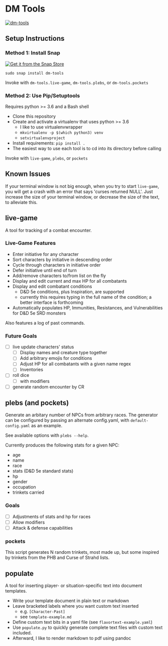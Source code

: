 # DM Tools

[![dm-tools](https://snapcraft.io//dm-tools/badge.svg)](https://snapcraft.io/dm-tools)

## Setup Instructions

### Method 1: Install Snap

[![Get it from the Snap Store](https://snapcraft.io/static/images/badges/en/snap-store-black.svg)](https://snapcraft.io/dm-tools)

```
sudo snap install dm-tools
```

Invoke with `dm-tools.live-game`, `dm-tools.plebs`, or `dm-tools.pockets`

### Method 2: Use Pip/Setuptools

Requires python >= 3.6 and a Bash shell

* Clone this repository
* Create and activate a virtualenv that uses python >= 3.6
  * I like to use virtualenvwrapper
  * `mkvirtualenv -p $(which python3) venv`
  * `setvirtualenvproject`
* Install requirements: `pip install .`
* The easiest way to use each tool is to cd into its directory before calling

Invoke with `live-game`, `plebs`, or `pockets`

## Known Issues

If your terminal window is not big enough, when you try to start `live-game`,
you will get a crash with an error that says 'curses returned NULL'. Just
increase the size of your terminal window, or decrease the size of the text,
to alleviate this.

## live-game
A tool for tracking of a combat encounter.

### Live-Game Features

* Enter initiative for any character
* Sort characters by initiative in descending order
* Cycle through characters in initiative order
* Defer initiative until end of turn
* Add/remove characters to/from list on the fly
* Display and edit current and max HP for all combatants
* Display and edit combatant conditions
  * D&D 5e conditions, plus Inspiration, are supported
  * currently this requires typing in the full name of the condition; a better
    interface is forthcoming
* Automatically populates HP, Immunities, Resistances, and Vulnerabilities for
  D&D 5e SRD monsters

Also features a log of past commands.

### Future Goals
- [ ] live update characters' status
  - [ ] Display names and creature type together
  - [ ] Add arbitrary emojis for conditions
  - [ ] Adjust HP for all combatants with a given name regex
  - [ ] Inventories
- [ ] roll dice
  - [ ] with modifiers
- [ ] generate random encounter by CR 

## plebs (and pockets)
Generate an arbitary number of NPCs from arbitrary races.
The generator can be configured by passing an alternate config.yaml, with
`default-config.yaml` as an example.

See available options with `plebs --help`.

Currently produces the following stats for a given NPC:
- age
- name
- race
- stats (D&D 5e standard stats)
- hp
- gender
- occupation
- trinkets carried

### Goals
- [ ] Adjustments of stats and hp for races
- [ ] Allow modifiers
- [ ] Attack & defense capabilities

### pockets

This script generates N random trinkets, most made up, but some inspired by
trinkets from the PHB and Curse of Strahd lists.

## populate
A tool for inserting player- or situation-specific text into document
templates.

* Write your template document in plain text or markdown
* Leave bracketed labels where you want custom text inserted
  * e.g. `[Character-Past]`
  * see `template-example.md`
* Define custom text bits in a yaml file (see `flavortext-example.yaml`)
* Use `populate.py` to quickly generate complete text files with custom text
    included.
* Afterward, I like to render markdown to pdf using pandoc
